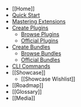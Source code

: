 - [[Home]]
- [Quick Start](https://github.com/chainyjs/chainy/wiki/Overview)
- [Mastering Extensions](https://github.com/chainyjs/chainy/wiki/Extensions)
- [Create Plugins](https://github.com/chainyjs/chainy/wiki/Plugins)
  - [Browse Plugins](http://npmjs.org/keyword/chainy-plugin)
  - [Official Plugins](https://github.com/chainy-plugins/)
- [Create Bundles](https://github.com/chainyjs/chainy/wiki/Bundles)
  - [Browse Bundles](http://npmjs.org/keyword/chainy-bundle)
  - [Official Bundles](https://github.com/chainy-bundles/)
- [CLI Commands](https://github.com/chainyjs/chainy/wiki/CLI)
- [[Showcase]]
  - [[Showcase Wishlist]]
- [[Roadmap]]
- [[Glossary]]
- [[Media]]